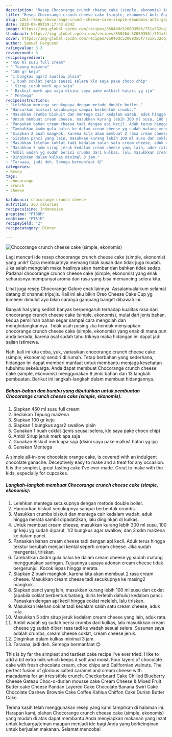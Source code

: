 ```yaml
---
description: "Resep Chocorange crunch cheese cake (simple, ekonomis) Anti Gagal"
title: "Resep Chocorange crunch cheese cake (simple, ekonomis) Anti Gagal"
slug: 1261-resep-chocorange-crunch-cheese-cake-simple-ekonomis-anti-gagal
date: 2020-09-08T19:17:43.634Z
image: https://img-global.cpcdn.com/recipes/85040dc52089356f/751x532cq70/chocorange-crunch-cheese-cake-simple-ekonomis-foto-resep-utama.jpg
thumbnail: https://img-global.cpcdn.com/recipes/85040dc52089356f/751x532cq70/chocorange-crunch-cheese-cake-simple-ekonomis-foto-resep-utama.jpg
cover: https://img-global.cpcdn.com/recipes/85040dc52089356f/751x532cq70/chocorange-crunch-cheese-cake-simple-ekonomis-foto-resep-utama.jpg
author: Samuel Ferguson
ratingvalue: 3.3
reviewcount: 6
recipeingredient:
- "450 ml susu full cream"
- " Tepung maizena"
- "100 gr keju"
- "1 bungkus agar2 swallow plain"
- "1 buah coklat jenis seusai selera klo saya pake choco chip"
- " Sirup jeruk merk apa saja"
- " Biskuit merk apa saja disini saya pake malkist hatari yg ijo"
- " Mentega"
recipeinstructions:
- "Lelehkan mentega secukupnya dengan metode double boiler."
- "Hancurkan biskuit secukupnya sampai berbentuk crumbs."
- "Masukkan crumbs biskuit dan mentega cair kedalam wadah, aduk hingga merata sambil dipadat2kan, lalu dinginkan di kulkas."
- "Untuk membuat cream cheese, masukkan kurang lebih 300 ml susu, 100 gr keju yg sudah diparut, 1/2 bungkus agar swallow, dan 3 sdm maizena ke dalam panci."
- "Panaskan bahan cream cheese tadi dengan api kecil. Aduk terus hingga tekstur berubah menjadi kental seperti cream cheese. Jika sudah mengental, tiriskan."
- "Tambahkan 4sdm gula halus ke dalam cream cheese yg sudah matang menggunakan saringan. Tujuannya supaya adonan cream cheese tidak bergerunjul. Kocok lepas hingga merata."
- "Siapkan 2 buah mangkok, karena kita akan membuat 2 rasa cream cheese. Masukkan cream cheese tadi secukupnya ke masing2 mangkok."
- "Siapkan panci yang lain, masukkan kurang lebih 100 ml susu dan coklat (apabila coklat berbentuk batang, diiris terlebih dahulu) kedalam panci. Panaskan dengan api kecil hingga coklat meleleh, lalu tiriskan."
- "Masukkan lelehan coklat tadi kedalam salah satu cream cheese, aduk rata."
- "Masukkan 5 sdm sirup jeruk kedalam cream cheese yang lain, aduk rata."
- "Ambil wadah yg sudah berisi crumbs dari kulkas, lalu masukkkan cream cheese yg sudah diberi rasa tadi ke wadah sesuai selera. Susunan saya adalah crumbs, cream cheese coklat, cream cheese jeruk."
- "Dinginkan dalam kulkas minimal 3 jam."
- "Taraaaa, jadi deh. Semoga bermanfaat 😊"
categories:
- Resep
tags:
- chocorange
- crunch
- cheese

katakunci: chocorange crunch cheese 
nutrition: 263 calories
recipecuisine: Indonesian
preptime: "PT38M"
cooktime: "PT51M"
recipeyield: "2"
recipecategory: Dinner

---
```



![Chocorange crunch cheese cake (simple, ekonomis)](https://img-global.cpcdn.com/recipes/85040dc52089356f/751x532cq70/chocorange-crunch-cheese-cake-simple-ekonomis-foto-resep-utama.jpg)

Lagi mencari ide resep chocorange crunch cheese cake (simple, ekonomis) yang unik? Cara membuatnya memang tidak susah dan tidak juga mudah. Jika salah mengolah maka hasilnya akan hambar dan bahkan tidak sedap. Padahal chocorange crunch cheese cake (simple, ekonomis) yang enak seharusnya mempunyai aroma dan rasa yang bisa memancing selera kita.

Lihat juga resep Chocorange Galore enak lainnya. Assalamualaikum selamat datang di channel tripujis. Kali ini aku bikin Oreo Cheese Cake Cup yg lumeeer dimulut ayo bikin caranya gampang banget dibawah ini.

Banyak hal yang sedikit banyak berpengaruh terhadap kualitas rasa dari chocorange crunch cheese cake (simple, ekonomis), mulai dari jenis bahan, kedua pemilihan bahan segar sampai cara mengolah dan menghidangkannya. Tidak usah pusing jika hendak menyiapkan chocorange crunch cheese cake (simple, ekonomis) yang enak di mana pun anda berada, karena asal sudah tahu triknya maka hidangan ini dapat jadi sajian istimewa.


Nah, kali ini kita coba, yuk, variasikan chocorange crunch cheese cake (simple, ekonomis) sendiri di rumah. Tetap berbahan yang sederhana, hidangan ini dapat memberi manfaat untuk membantu menjaga kesehatan tubuhmu sekeluarga. Anda dapat membuat Chocorange crunch cheese cake (simple, ekonomis) menggunakan 8 jenis bahan dan 13 langkah pembuatan. Berikut ini langkah-langkah dalam membuat hidangannya.

<!--inarticleads1-->

##### Bahan-bahan dan bumbu yang dibutuhkan untuk pembuatan Chocorange crunch cheese cake (simple, ekonomis):

1. Siapkan 450 ml susu full cream
1. Sediakan  Tepung maizena
1. Siapkan 100 gr keju
1. Siapkan 1 bungkus agar2 swallow plain
1. Gunakan 1 buah coklat (jenis seusai selera, klo saya pake choco chip)
1. Ambil  Sirup jeruk merk apa saja
1. Gunakan  Biskuit merk apa saja (disini saya pake malkist hatari yg ijo)
1. Gunakan  Mentega


A simple all-in-one chocolate orange cake, is covered with an indulgent chocolate ganache. Deceptively easy to make and a treat for any occasion. It is the simplest, great tasting cake I&#39;ve ever made. Great to make with the kids, especially for cupcakes. 

<!--inarticleads2-->

##### Langkah-langkah membuat Chocorange crunch cheese cake (simple, ekonomis):

1. Lelehkan mentega secukupnya dengan metode double boiler.
1. Hancurkan biskuit secukupnya sampai berbentuk crumbs.
1. Masukkan crumbs biskuit dan mentega cair kedalam wadah, aduk hingga merata sambil dipadat2kan, lalu dinginkan di kulkas.
1. Untuk membuat cream cheese, masukkan kurang lebih 300 ml susu, 100 gr keju yg sudah diparut, 1/2 bungkus agar swallow, dan 3 sdm maizena ke dalam panci.
1. Panaskan bahan cream cheese tadi dengan api kecil. Aduk terus hingga tekstur berubah menjadi kental seperti cream cheese. Jika sudah mengental, tiriskan.
1. Tambahkan 4sdm gula halus ke dalam cream cheese yg sudah matang menggunakan saringan. Tujuannya supaya adonan cream cheese tidak bergerunjul. Kocok lepas hingga merata.
1. Siapkan 2 buah mangkok, karena kita akan membuat 2 rasa cream cheese. Masukkan cream cheese tadi secukupnya ke masing2 mangkok.
1. Siapkan panci yang lain, masukkan kurang lebih 100 ml susu dan coklat (apabila coklat berbentuk batang, diiris terlebih dahulu) kedalam panci. Panaskan dengan api kecil hingga coklat meleleh, lalu tiriskan.
1. Masukkan lelehan coklat tadi kedalam salah satu cream cheese, aduk rata.
1. Masukkan 5 sdm sirup jeruk kedalam cream cheese yang lain, aduk rata.
1. Ambil wadah yg sudah berisi crumbs dari kulkas, lalu masukkkan cream cheese yg sudah diberi rasa tadi ke wadah sesuai selera. Susunan saya adalah crumbs, cream cheese coklat, cream cheese jeruk.
1. Dinginkan dalam kulkas minimal 3 jam.
1. Taraaaa, jadi deh. Semoga bermanfaat 😊


This is by far the simplest and tastiest cake recipe I&#39;ve ever tried. I like to add a bit extra milk which keeps it soft and moist. Four layers of chocolate cake with fresh chocolate cream, choc chips and Californian walnuts. The perfect fusion of glorious salted caramel and cream cheese with macadamia for an irresistible crunch. Checkerboard Cake Chilled Blueberry Cheese Gateau Choc-o-durian mousse cake Cream Cheese &amp; Mixed Fruit Butter cake Cheese Pandan Layered Cake Chocolate Banana Swirl Cake Chocolate Cashew Brownie Cake Coffee Kahlua Chiffon Cake Durian Butter Cake. 

Terima kasih telah menggunakan resep yang kami tampilkan di halaman ini. Harapan kami, olahan Chocorange crunch cheese cake (simple, ekonomis) yang mudah di atas dapat membantu Anda menyiapkan makanan yang lezat untuk keluarga/teman maupun menjadi ide bagi Anda yang berkeinginan untuk berjualan makanan. Selamat mencoba!
